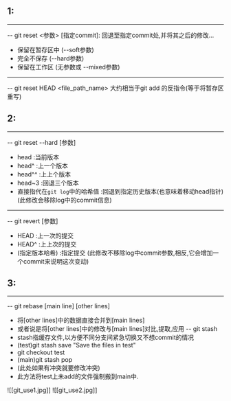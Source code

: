 ## 1:
---
-- git reset <参数> \[指定commit\]:
回退至指定commit处,并将其之后的修改...
* 保留在暂存区中 (--soft参数)
* 完全不保存  (--hard参数)
* 保留在工作区 (无参数或 --mixed参数)
---
-- git reset HEAD <file_path_name>
大约相当于git add 的反指令(等于将暂存区重写)
## 2:
---
-- git reset --hard \[参数\]
* head :当前版本
* head^ :上一个版本
* head^^ :上上个版本
* head~3 :回退三个版本
* 直接指代在```git log```中的哈希值 :回退到指定历史版本(也意味着移动head指针)
(此修改会移除log中的commit信息)
---
-- git revert \[参数\]
* HEAD :上一次的提交
* HEAD^ :上上次的提交
* (指定版本哈希) :指定提交
(此修改不移除log中commit参数,相反,它会增加一个commit来说明这次变动)

## 3:
---
-- git rebase \[main line\] \[other lines\]
* 将\[other lines\]中的数据直接合并到\[main lines\]
* 或者说是将\[other lines\]中的修改与\[main lines\]对比,提取,应用
-- git stash
* stash指缓存文件,以方便不同分支间紧急切换又不想commit的情况
* (test)git stash save "Save the files in test"
* git checkout test
* (main)git stash pop
* (此处如果有冲突就要修改冲突)
* 此方法将test上未add的文件强制搬到main中.

![[git_use1.jpg]]
![[git_use2.jpg]]